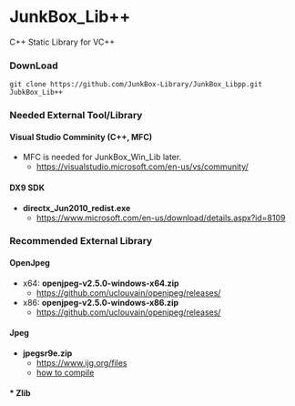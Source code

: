 # JunkBox_Lib++
C++ Static Library for VC++

### DownLoad
```
git clone https://github.com/JunkBox-Library/JunkBox_Libpp.git JubkBox_Lib++
```
### Needed External Tool/Library
#### Visual Studio Comminity (C++, MFC)
* MFC is needed for JunkBox_Win_Lib later.
   * https://visualstudio.microsoft.com/en-us/vs/community/
#### DX9 SDK
* **directx_Jun2010_redist.exe**
   * https://www.microsoft.com/en-us/download/details.aspx?id=8109
### Recommended External Library
#### OpenJpeg
* x64: **openjpeg-v2.5.0-windows-x64.zip**
  * https://github.com/uclouvain/openjpeg/releases/
* x86: **openjpeg-v2.5.0-windows-x86.zip**
  * https://github.com/uclouvain/openjpeg/releases/

#### Jpeg
* **jpegsr9e.zip**
  * https://www.ijg.org/files
  * [how to compile](https://github.com/JunkBox-Library/JunkBox_Libpp/wiki/libjpeg)

#### * Zlib
